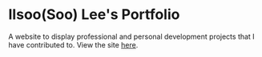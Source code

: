 # Ilsoo(Soo) Lee's Portfolio

A website to display professional and personal development projects that I have contributed to. View the site [here](https://soo1017.github.io/soolee/).
